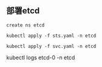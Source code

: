 

## 部署etcd
```
create ns etcd

kubectl apply -f sts.yaml -n etcd 

kubectl apply -f svc.yaml -n etcd 

```


kubectl logs etcd-0 -n etcd 
